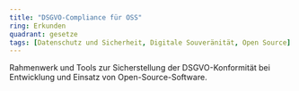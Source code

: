 ```yaml
---
title: "DSGVO-Compliance für OSS"
ring: Erkunden
quadrant: gesetze
tags: [Datenschutz und Sicherheit, Digitale Souveränität, Open Source]
---
```


Rahmenwerk und Tools zur Sicherstellung der DSGVO-Konformität bei Entwicklung und Einsatz von Open-Source-Software.
